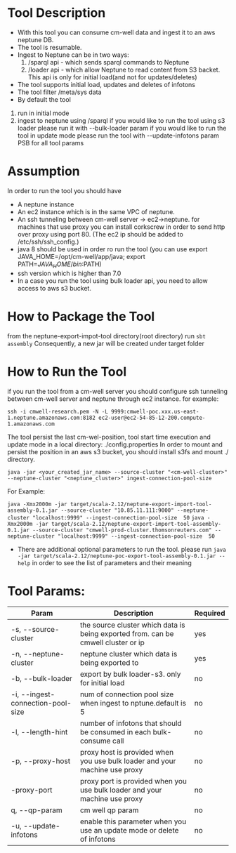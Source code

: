# Tool Description
- With this tool you can consume cm-well data and ingest it to an aws neptune DB.
- The tool is resumable.
- Ingest to Neptune can be in two ways: 
    1. /sparql api - which sends sparql commands to Neptune
    2. /loader api - which allow Neptune to read content from S3 backet. This api is only for initial load(and not for updates/deletes)
- The tool supports initial load, updates and deletes of infotons
- The tool filter /meta/sys data
- By default the tool 
1. run in initial mode
2. ingest to neptune using /sparql
if you would like to run the tool using s3 loader please run it with --bulk-loader param
if you would like to run the tool in update mode please run the tool with --update-infotons param
PSB for all tool params

# Assumption
In order to run the tool you should have
- A neptune instance
- An ec2 instance which is in the same VPC of neptune.
- An ssh tunneling between cm-well server -> ec2->neptune.
for machines that use proxy you can install corkscrew in order to send http over proxy using port 80.
(The ec2 ip should be added to /etc/ssh/ssh_config.)
- java 8 should be used in order ro run the tool (you can use export JAVA_HOME=/opt/cm-well/app/java; export PATH=$JAVA_HOME/bin:$PATH)
- ssh version which is higher than 7.0
- In a case you run the tool using bulk loader api, you need to allow access to aws s3 bucket.

# How to Package the Tool
from the neptune-export-impot-tool directory(root directory) run
`sbt assembly`
Consequently, a new jar will be created under target folder

# How to Run the Tool
if you run the tool from a cm-well server you should configure ssh tunneling between cm-well server and neptune through ec2 instance.
for example: 

`ssh -i cmwell-research.pem -N -L 9999:cmwell-poc.xxx.us-east-1.neptune.amazonaws.com:8182 ec2-user@ec2-54-85-12-200.compute-1.amazonaws.com`

The tool persist the last cm-wel-position, tool start time execution and update mode in a local directory: ./config.properties
In order to mount and persist the position in an aws s3 bucket, you should install s3fs and mount ./  directory.

`java -jar <your_created_jar_name> --source-cluster "<cm-well-cluster>" --neptune-cluster "<neptune_cluster>" ingest-connection-pool-size`

For Example:

`java -Xmx2000m -jar target/scala-2.12/neptune-export-import-tool-assembly-0.1.jar --source-cluster "10.85.11.111:9000" --neptune-cluster "localhost:9999" --ingest-connection-pool-size  50`
`java -Xmx2000m -jar target/scala-2.12/neptune-export-import-tool-assembly-0.1.jar --source-cluster "cmwell-prod-cluster.thomsonreuters.com" --neptune-cluster "localhost:9999" --ingest-connection-pool-size  50`

- There are additional optional parameters to run the tool.
 please run `java -jar target/scala-2.12/neptune-poc-export-tool-assembly-0.1.jar --help` 
in order to see the list of parameters and their meaning

# Tool Params:

| Param | Description | Required|
| --- | --- | ---|
|-s, --source-cluster|the source cluster which data is being exported from. can be cmwell cluster or ip| yes|
|-n, --neptune-cluster |neptune cluster which data is being exported to| yes|                                                                                       
| -b, --bulk-loader   | export by bulk loader-s3. only for initial load |no|
| -i, --ingest-connection-pool-size | num of connection pool size when ingest to nptune.default is 5 |no|
|-l, --length-hint|number of infotons that should be consumed in each bulk-consume call| no|                      
|-p, --proxy-host|proxy host is provided when you use bulk loader and your machine use proxy|  no| 
|-proxy-port|proxy port is provided when you use bulk loader and your machine use proxy| no|                                           
|q, --qp-param |cm well qp param|no|             
|-u, --update-infotons|enable this parameter when you use an update mode or delete of infotons| no|        
              
                                             
                        

